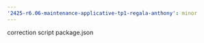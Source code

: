 ```yaml
---
'2425-r6.06-maintenance-applicative-tp1-regala-anthony': minor
---
```


correction script package.json
